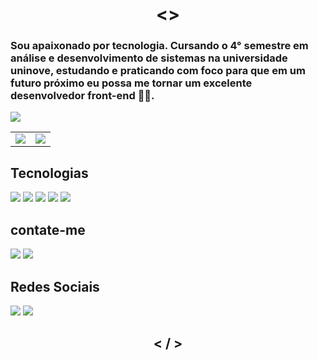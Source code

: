 <h1 align="center"> <> </h1>

### Sou apaixonado por tecnologia. Cursando o 4° semestre em análise e desenvolvimento de sistemas na universidade uninove, estudando e praticando com foco para que em um futuro próximo eu possa me tornar um excelente desenvolvedor front-end 👨‍💻.

![](https://komarev.com/ghpvc/?username=JuniorAlvess&style=flat-square)

<table>
    <tr>
        <td>
            <img src="https://github-readme-stats.vercel.app/api?username=JuniorAlvess&show_icons=true&theme=dark" /> 
        </td>
        <td>
            <img src="https://github-readme-stats.vercel.app/api/top-langs/?username=JuniorAlvess&hide=php&layout=compact&theme=dark" />
        </td>
    </tr>
</table>

## Tecnologias
[<img src="https://img.shields.io/badge/javascript%20-%23323330.svg?&style=for-the-badge&logo=javascript&logoColor=%23F7DF1E"/>](https://developer.mozilla.org/pt-BR/docs/Web/JavaScript) [<img src="https://img.shields.io/badge/html5%20-%23E34F26.svg?&style=for-the-badge&logo=html5&logoColor=white"/>](https://developer.mozilla.org/pt-BR/docs/Web/HTML)
[<img src="https://img.shields.io/badge/css3%20-%231572B6.svg?&style=for-the-badge&logo=css3&logoColor=white"/>](https://developer.mozilla.org/pt-BR/docs/Web/CSS)
[<img src="https://img.shields.io/badge/git%20-%23F05033.svg?&style=for-the-badge&logo=git&logoColor=white" />](https://git-scm.com/)
[<img src="https://img.shields.io/badge/github%20-%23121011.svg?&style=for-the-badge&logo=github&logoColor=white"/>](https://github.com/)

## contate-me
[<img src="https://img.shields.io/badge/Gmail-D14836?style=for-the-badge&logo=gmail&logoColor=white" />](https://mail.google.com/mail/u/0/#inbox?compose=GTvVlcSDZctnqRhsBfkGzttbsbptCwbLRZFGGzHFhfSkHKbTHRlMsDFTqdvPkQVShmxVVLWpnFwQb)
[<img src="https://img.shields.io/badge/WhatsApp-25D366?style=for-the-badge&logo=whatsapp&logoColor=white" />](https://wa.me/+5511930197938)

## Redes Sociais

[<img src="https://img.shields.io/badge/linkedin%20-%230077B5.svg?&style=for-the-badge&logo=linkedin&logoColor=white"/>](https://www.linkedin.com/in/ejalves/)
[<img src="https://img.shields.io/badge/twitter%20-%231DA1F2.svg?&style=for-the-badge&logo=Twitter&logoColor=white"/>](https://twitter.com/juniorr_alv)

<h2 align="center"> < / > </h2>
